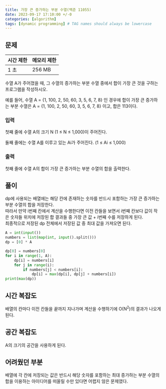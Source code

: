 ```yaml
---
title: 가장 큰 증가하는 부분 수열(백준 11055)
date: 2023-09-17 17:10:00 +/-0
categories: [algorithm]
tags: [dynamic programming] # TAG names should always be lowercase
---
```


## 문제

| 시간 제한 | 메모리 제한 |
| --------- | ----------- |
| 1 초      | 256 MB      |

수열 A가 주어졌을 때, 그 수열의 증가하는 부분 수열 중에서 합이 가장 큰 것을 구하는 프로그램을 작성하시오.

예를 들어, 수열 A = {1, 100, 2, 50, 60, 3, 5, 6, 7, 8} 인 경우에 합이 가장 큰 증가하는 부분 수열은 A = {1, 100, 2, 50, 60, 3, 5, 6, 7, 8} 이고, 합은 113이다.

### 입력

첫째 줄에 수열 A의 크기 N (1 ≤ N ≤ 1,000)이 주어진다.

둘째 줄에는 수열 A를 이루고 있는 Ai가 주어진다. (1 ≤ Ai ≤ 1,000)

### 출력

첫째 줄에 수열 A의 합이 가장 큰 증가하는 부분 수열의 합을 출력한다.

## 풀이

dp에 사용되는 배열에는 해당 칸에 존재하는 숫자를 반드시 포함하는 가장 큰 증가하는 부분 수열의 합을 저장한다.  
따라서 만약 i번째 칸에서 계산을 수행한다면 이전 칸들을 보면서 i번째 칸보다 값이 작은 숫자들 위치에 저장된 합 결과들 중 가장 큰 값 + i번째 수를 저장하게 된다.  
최종적으로 저장된 dp 전체에서 저장된 값 중 최대 값을 가져오면 된다.

```python
A = int(input())
numbers = list(map(int, input().split()))
dp = [0] * A

dp[0] = numbers[0]
for i in range(1, A):
    dp[i] = numbers[i]
    for j in range(i):
        if numbers[j] < numbers[i]:
            dp[i] = max(dp[i], dp[j] + numbers[i])
print(max(dp))

```

## 시간 복잡도

배열의 칸마다 이전 칸들을 끝까지 지나가며 계산을 수행하기에 O(N<sup>2</sup>)의 결과가 나오게 된다.

## 공간 복잡도

A의 크기의 공간을 사용하게 된다.

## 어려웠던 부분

배열에 각 칸에 저장되는 값은 반드시 해당 숫자를 포함하는 최대 증가하는 부분 수열의 합을 이용하는 아이디어를 떠올릴 수만 있다면 어렵지 않은 문제였다.

